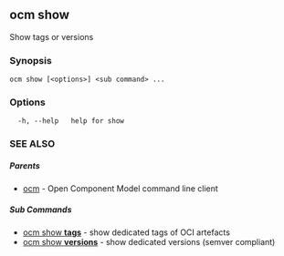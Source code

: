 ## ocm show

Show tags or versions

### Synopsis

```
ocm show [<options>] <sub command> ...
```

### Options

```
  -h, --help   help for show
```

### SEE ALSO

##### Parents

* [ocm](ocm.md)	 - Open Component Model command line client


##### Sub Commands

* [ocm show <b>tags</b>](ocm_show_tags.md)	 - show dedicated tags of OCI artefacts
* [ocm show <b>versions</b>](ocm_show_versions.md)	 - show dedicated versions (semver compliant)

